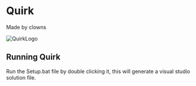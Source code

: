 # Quirk
Made by clowns

![QuirkLogo](https://github.com/Brett-Constantinoff/Quirk/assets/8497211/75eeff1c-37c4-4c83-8881-2c71a72aa95e)

## Running Quirk
Run the Setup.bat file by double clicking it, this will generate a visual studio solution file.

